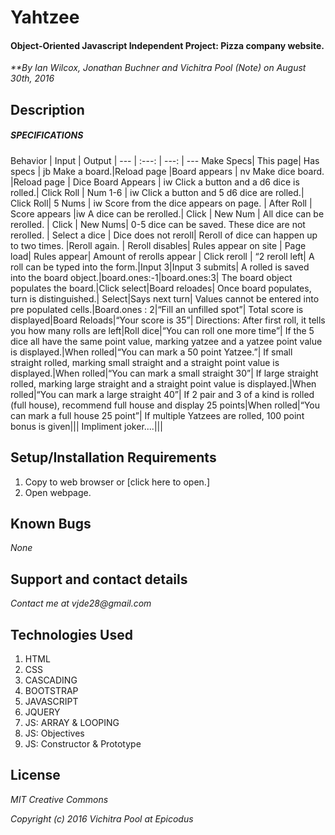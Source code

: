 # Yahtzee

#### Object-Oriented Javascript Independent Project: Pizza company website.

_**By Ian Wilcox, Jonathan Buchner and Vichitra Pool (Note) on August 30th, 2016_

## Description

##### SPECIFICATIONS

Behavior | Input | Output |
--- | :---: | ---: | ---
Make Specs| This page| Has specs | jb
Make a board.|Reload page |Board appears | nv
Make dice board. |Reload page | Dice Board Appears | iw
Click a button and a d6 dice is rolled.| Click Roll | Num 1-6 | iw
Click a button and 5 d6 dice are rolled.| Click Roll|  5 Nums | iw
Score from the dice appears on page. | After Roll | Score appears |iw
A dice can be rerolled.| Click | New Num |
All dice can be rerolled. | Click | New Nums|
0-5 dice can be saved.  These dice are not rerolled. | Select a dice | Dice does not reroll|
Reroll of dice can happen up to two times. |Reroll again. |  Reroll disables|
Rules appear on site | Page load| Rules appear|
Amount of rerolls appear | Click reroll | “2 reroll left|
A roll can be typed into the form.|Input 3|Input 3 submits|
A rolled is saved into the board object.|board.ones:-1|board.ones:3|
The board object populates the board.|Click select|Board reloades|
Once board populates, turn is distinguished.| Select|Says next turn|
Values cannot be entered into pre populated cells.|Board.ones : 2|“Fill an unfilled spot”|
Total score is displayed|Board Reloads|“Your score is 35”|
Directions: After first roll, it tells you how many rolls are left|Roll dice|“You can roll one more time”|
If the 5 dice all have the same point value, marking yatzee and a yatzee point value is displayed.|When rolled|“You can mark a 50 point Yatzee.”|
If small straight rolled, marking small straight and a straight point value is displayed.|When rolled|“You can mark a small straight 30”|
If large straight rolled, marking large straight and a straight point value is displayed.|When rolled|“You can mark a large straight 40”|
If 2 pair and 3 of a kind is rolled (full house), recommend full house and display 25 points|When rolled|“You can mark a full house 25 point”|
If multiple Yatzees are rolled, 100 point bonus is given|||
Impliment joker....|||


## Setup/Installation Requirements
1. Copy to web browser or [click here to open.]
2. Open  webpage.

## Known Bugs
_None_

## Support and contact details
_Contact me at vjde28@gmail.com_

## Technologies Used

1. HTML
2. CSS
3. CASCADING
4. BOOTSTRAP
5. JAVASCRIPT
6. JQUERY
7. JS: ARRAY & LOOPING
8. JS: Objectives
9. JS: Constructor & Prototype

## License

_*MIT Creative Commons*_

_Copyright (c) 2016 Vichitra Pool at Epicodus_
